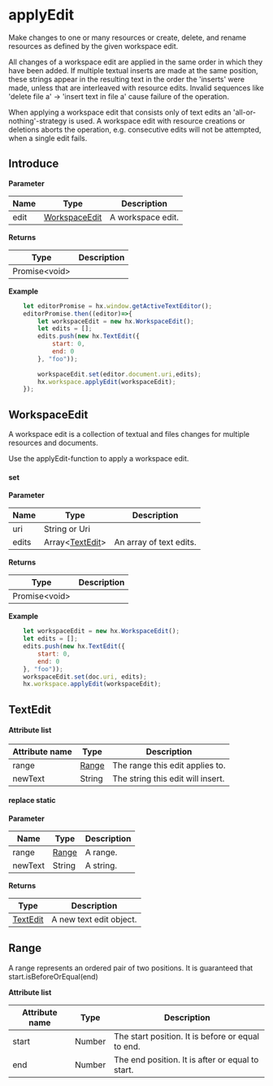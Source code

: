 # applyEdit

Make changes to one or many resources or create, delete, and rename resources as defined by the given workspace edit.

All changes of a workspace edit are applied in the same order in which they have been added. If multiple textual inserts are made at the same position, these strings appear in the resulting text in the order the 'inserts' were made, unless that are interleaved with resource edits. Invalid sequences like 'delete file a' -> 'insert text in file a' cause failure of the operation.

When applying a workspace edit that consists only of text edits an 'all-or-nothing'-strategy is used. A workspace edit with resource creations or deletions aborts the operation, e.g. consecutive edits will not be attempted, when a single edit fails.

## Introduce

**Parameter**

|Name	|Type									|Description			|
|--			|--											|--				|
|edit		|[WorkspaceEdit](#WorkspaceEdit)	|A workspace edit.	|

**Returns**

|Type	|Description	|
|--			|--		|
|Promise&lt;void&gt;	|	|

**Example**
``` javascript
    let editorPromise = hx.window.getActiveTextEditor();
    editorPromise.then((editor)=>{
        let workspaceEdit = new hx.WorkspaceEdit();
        let edits = [];
        edits.push(new hx.TextEdit({
            start: 0,
            end: 0
        }, "foo"));
        
        workspaceEdit.set(editor.document.uri,edits);
        hx.workspace.applyEdit(workspaceEdit);
    });
```


## WorkspaceEdit

A workspace edit is a collection of textual and files changes for multiple resources and documents.

Use the applyEdit-function to apply a workspace edit.

#### set

**Parameter**

|Name	|Type							|Description			|
|--			|--									|--				|
|uri		|String or Uri						|		|
|edits		|Array&lt;[TextEdit](#TextEdit)&gt;	|An array of text edits.	|

**Returns**

|Type	|Description	|
|--			|--		|
|Promise&lt;void&gt;	|	|

**Example**
``` javascript
    let workspaceEdit = new hx.WorkspaceEdit();
    let edits = [];
    edits.push(new hx.TextEdit({
        start: 0,
        end: 0
    }, "foo"));
    workspaceEdit.set(doc.uri, edits);
    hx.workspace.applyEdit(workspaceEdit);
```

## TextEdit

#### Attribute list

|Attribute name	|Type			|Description			|
|--		|--					|--				|
|range	|[Range](#Range)	|The range this edit applies to.	|
|newText|String				|The string this edit will insert.|

#### replace **static**

**Parameter**

|Name	|Type			|Description			|
|--			|--					|--				|
|range		|[Range](#Range)	|A range.	|
|newText	|String				|A string.	|

**Returns**

|Type	|Description	|
|--			|--		|
|[TextEdit](#TextEdit)|	A new text edit object.|

## Range

A range represents an ordered pair of two positions. It is guaranteed that start.isBeforeOrEqual(end)

**Attribute list**

|Attribute name	|Type	|Description		|
|--		|--			|--			|
|start	|Number		|The start position. It is before or equal to end.	|
|end	|Number		|The end position. It is after or equal to start.	|

